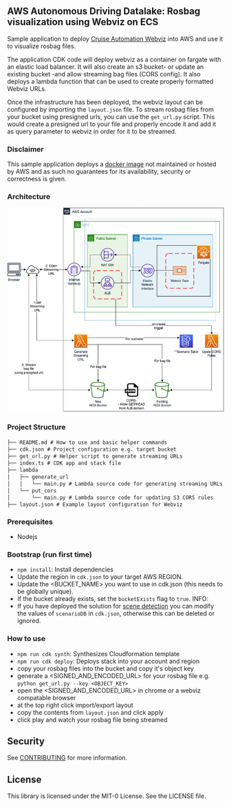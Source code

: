 ## AWS Autonomous Driving Datalake: Rosbag visualization using Webviz on ECS

Sample application to deploy [Cruise Automation Webviz](https://github.com/cruise-automation/webviz) into AWS and use it to visualize rosbag files.

The application CDK code will deploy webviz as a container on fargate with an elastic load balancer. It will also create an s3 bucket- or update an existing bucket -and allow streaming bag files (CORS config). It also deploys a lambda function that can be used to create properly formatted Webviz URLs. 

Once the infrastructure has been deployed, the webviz layout can be configured by importing the `layout.json` file. 
To stream rosbag files from your bucket using presigned urls, you can use the `get_url.py` script. This would create
a presigned url to your file and properly encode it and add it as query parameter to webviz in order for it to be streamed. 

### Disclaimer
This sample application deploys a [docker image](https://hub.docker.com/r/cruise/webviz) not maintained or hosted by AWS and as such no guarantees for its availability, security or correctness is given. 

### Architecture

![architecture](docs/architecture.jpg)

### Project Structure

```
├── README.md # How to use and basic helper commands
├── cdk.json # Project configuration e.g. target bucket
├── get_url.py # Helper script to generate streaming URLs
├── index.ts # CDK app and stack file
├── lambda
│   ├── generate_url
│   │   └── main.py # Lambda source code for generating streaming URLs
│   └── put_cors
│       └── main.py # Lambda source code for updating S3 CORS rules
├── layout.json # Example layout configuration for Webviz
```

### Prerequisites
- Nodejs

### Bootstrap (run first time)
- `npm install`: Install dependencies
-  Update the region in `cdk.json` to your target AWS REGION.
-  Update the <BUCKET_NAME> you want to use in cdk.json (this needs to be globally unique). 
-  If the bucket already exists, set the `bucketExists` flag to `true`.
INFO:
- If you have deployed the solution for [scene detection](https://github.com/aws-samples/aws-autonomous-driving-data-lake-ros-bag-scene-detection-pipeline) you can modify the values of `scenarioDB` in `cdk.json`, otherwise this can be deleted or ignored. 

### How to use
- `npm run cdk synth`: Synthesizes Cloudformation template
- `npm run cdk deploy`: Deploys stack into your account and region
- copy your rosbag files into the bucket and copy it's object key
- generate a <SIGNED_AND_ENCODED_URL> for your rosbag file e.g. `python get_url.py --key <OBJECT_KEY>`
- open the <SIGNED_AND_ENCODED_URL> in chrome or a webviz compatable browser
- at the top right click import/export layout
- copy the contents from `layout.json` and click apply
- click play and watch your rosbag file being streamed

## Security

See [CONTRIBUTING](CONTRIBUTING.md#security-issue-notifications) for more information.

## License

This library is licensed under the MIT-0 License. See the LICENSE file.

